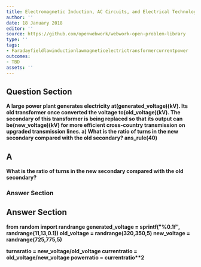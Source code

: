 ```yaml
---
title: Electromagnetic Induction, AC Circuits, and Electrical Technologies - Transformers
author: ''
date: 18 January 2018
editor: ''
source: https://github.com/openwebwork/webwork-open-problem-library
type: ''
tags:
- Faradayfieldlawinductionlawmagneticelectrictransformercurrentpower
outcomes:
- TBD
assets: ''
---
```


## Question Section 

<b>
A large power plant generates electricity at(generated_voltage)(kV). Its old transformer once converted the voltage to(old_voltage)(kV). The secondary of this transformer is being replaced so that its output can be(new_voltage)(kV) for more efficient cross-country transmission on upgraded transmission lines.
a) What is the ratio of turns in the new secondary compared with the old secondary?
ans_rule(40)

## A
What is the ratio of turns in the new secondary compared with the old secondary?
### Answer Section


## Answer Section

from random import randrange
generated_voltage = sprintf("%0.1f", randrange(11,13,0.1))
old_voltage = randrange(320,350,5)
new_voltage = randrange(725,775,5)

turnsratio = new_voltage/old_voltage
currentratio = old_voltage/new_voltage
powerratio = currentratio**2